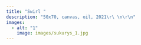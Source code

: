 ```yaml
---
title: "Swirl "
description: "50x70, canvas, oil, 2021\r\ \n\r\n"
images:
  - alt: "1"
    image: images/sukurys_1.jpg
---
```

